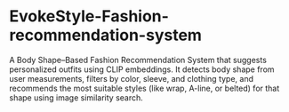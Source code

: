 # EvokeStyle-Fashion-recommendation-system
A Body Shape–Based Fashion Recommendation System that suggests personalized outfits using CLIP embeddings. It detects body shape from user measurements, filters by color, sleeve, and clothing type, and recommends the most suitable styles (like wrap, A-line, or belted) for that shape using image similarity search.
